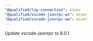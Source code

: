 ```yaml
---
"@qualified/lsp-connection": minor
"@qualified/vscode-jsonrpc-ws": minor
"@qualified/vscode-jsonrpc-ww": minor
---
```


Update vscode-jsonrpc to 8.0.1
